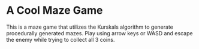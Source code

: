 # A Cool Maze Game

This is a maze game that utilizes the Kurskals algorithm to generate procedurally generated mazes. Play using arrow keys or WASD and escape the enemy 
while trying to collect all 3 coins. 
